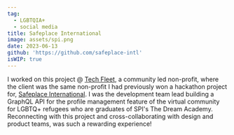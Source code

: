```yaml
---
tag:
  - LGBTQIA+
  - social media
title: Safeplace International
image: assets/spi.png
date: 2023-06-13
github: 'https://github.com/safeplace-intl'
isWIP: true
---
```


I worked on this project @ [Tech Fleet](https://techfleet.org), a community led non-profit, where the client was the same non-profit I had previously won a hackathon project for, [Safeplace International](https://safeplaceinternational.org). I was the development team lead building a GraphQL API for the profile management feature of the virtual community for LGBTQ+ refugees who are graduates of SPI's The Dream Academy. Reconnecting with this project and cross-collaborating with design and product teams, was such a rewarding experience!

